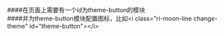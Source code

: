 ####在页面上需要有一个id为theme-button的模块  
####并为theme-button模块配置图标，比如<i class="ri-moon-line change-theme" id="theme-button"\></i\>